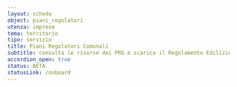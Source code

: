 ```yaml
---
layout: scheda
object: piani_regolatori
utenza: imprese
tema: territorio
tipo: servizio
title: Piani Regolatori Comunali
subtitle: consulta le risorse dei PRG e scarica il Regolamento Edilizio
accordion_open: true
status: BETA
statusLink: /onboard
---
```

